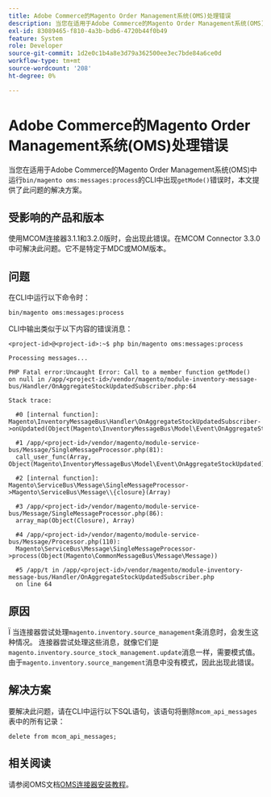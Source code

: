 ```yaml
---
title: Adobe Commerce的Magento Order Management系统(OMS)处理错误
description: 当您在适用于Adobe Commerce的Magento Order Management系统(OMS)中运行“bin/magento oms:messages:process”的CLI中收到“getMode()”错误时，本文提供了此问题的解决方案。
exl-id: 83089465-f810-4a3b-bdb6-4720b44f0b49
feature: System
role: Developer
source-git-commit: 1d2e0c1b4a8e3d79a362500ee3ec7bde84a6ce0d
workflow-type: tm+mt
source-wordcount: '208'
ht-degree: 0%

---
```


# Adobe Commerce的Magento Order Management系统(OMS)处理错误

当您在适用于Adobe Commerce的Magento Order Management系统(OMS)中运行`bin/magento oms:messages:process`的CLI中出现`getMode()`错误时，本文提供了此问题的解决方案。

## 受影响的产品和版本

使用MCOM连接器3.1.1和3.2.0版时，会出现此错误。在MCOM Connector 3.3.0中可解决此问题。它不是特定于MDC或MOM版本。

## 问题

在CLI中运行以下命令时：

`bin/magento oms:messages:process`

CLI中输出类似于以下内容的错误消息：

```
<project-id>@<project-id>:~$ php bin/magento oms:messages:process

Processing messages...

PHP Fatal error:Uncaught Error: Call to a member function getMode()
on null in /app/<project-id>/vendor/magento/module-inventory-message-bus/Handler/OnAggregateStockUpdatedSubscriber.php:64

Stack trace:

  #0 [internal function]: Magento\InventoryMessageBus\Handler\OnAggregateStockUpdatedSubscriber->onUpdated(Object(Magento\InventoryMessageBus\Model\Event\OnAggregateStockUpdated))

  #1 /app/<project-id>/vendor/magento/module-service-bus/Message/SingleMessageProcessor.php(81):
  call_user_func(Array, Object(Magento\InventoryMessageBus\Model\Event\OnAggregateStockUpdated))

  #2 [internal function]: Magento\ServiceBus\Message\SingleMessageProcessor->Magento\ServiceBus\Message\\{closure}(Array)

  #3 /app/<project-id>/vendor/magento/module-service-bus/Message/SingleMessageProcessor.php(86):
  array_map(Object(Closure), Array)

  #4 /app/<project-id>/vendor/magento/module-service-bus/Message/Processor.php(110):
  Magento\ServiceBus\Message\SingleMessageProcessor->process(Object(Magento\CommonMessageBus\Message\Message))

  #5 /app/t in /app/<project-id>/vendor/magento/module-inventory-message-bus/Handler/OnAggregateStockUpdatedSubscriber.php
  on line 64
```

## 原因

Ï
当连接器尝试处理`magento.inventory.source_management`条消息时，会发生这种情况。 连接器尝试处理这些消息，就像它们是`magento.inventory.source_stock_management.update`消息一样，需要模式值。 由于`magento.inventory.source_mangement`消息中没有模式，因此出现此错误。

## 解决方案

要解决此问题，请在CLI中运行以下SQL语句，该语句将删除`mcom_api_messages`表中的所有记录：

`delete from mcom_api_messages;`

## 相关阅读

请参阅OMS文档[OMS连接器安装教程](https://omsdocs.magento.com/en/integration/connector/setup-tutorial/)。
